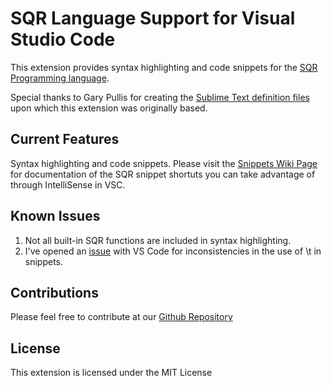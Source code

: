 # SQR Language Support for Visual Studio Code

This extension provides syntax highlighting and code snippets for the 
[SQR Programming language](https://en.wikipedia.org/wiki/SQR).

Special thanks to Gary Pullis for creating the [Sublime Text definition files](https://github.com/gpullis/SublimeText-PeopleSoft_SQR) 
upon which this extension was originally based.

## Current Features

Syntax highlighting and code snippets. Please visit the [Snippets Wiki Page](https://github.com/CityOfEscondido/Visual-Studio-Code-SQR/wiki/Snippets-Documentation) for documentation of the SQR snippet shortuts you can take advantage of through IntelliSense in VSC.

## Known Issues
1. Not all built-in SQR functions are included in syntax highlighting.
2. I've opened an [issue](https://github.com/Microsoft/vscode/issues/5355) with VS Code for inconsistencies in the use of \t in snippets.

## Contributions

Please feel free to contribute at our [Github Repository](https://github.com/CityOfEscondido/Visual-Studio-Code-SQR)

## License

This extension is licensed under the MIT License

